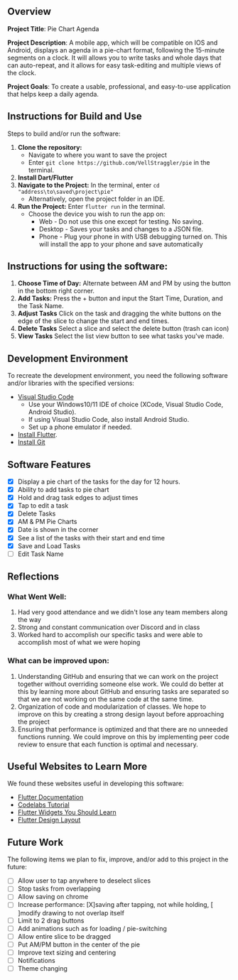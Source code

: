 ## Overview

**Project Title**:
Pie Chart Agenda

**Project Description**:
A mobile app, which will be compatible on IOS and Android, displays an agenda in a pie-chart format, following the 15-minute segments on a clock. It will allows you to write tasks and whole days that can auto-repeat, and it allows for easy task-editing and multiple views of the clock.

**Project Goals**:
To create a usable, professional, and easy-to-use application that helps keep a daily agenda.

## Instructions for Build and Use

Steps to build and/or run the software:

1. **Clone the repository:** 
    - Navigate to where you want to save the project
    - Enter `git clone https://github.com/VellStraggler/pie` in the terminal.
2. **Install Dart/Flutter**
3. **Navigate to the Project:** In the terminal, enter `cd "address\to\saved\project\pie"`
    - Alternatively, open the project folder in an IDE.
4. **Run the Project:** Enter `flutter run` in the terminal.
    - Choose the device you wish to run the app on:
        * Web - Do not use this one except for testing. No saving.
        * Desktop - Saves your tasks and changes to a JSON file. 
        * Phone - Plug your phone in with USB debugging turned on. This will install the app to your phone and save automatically

## Instructions for using the software:

1. **Choose Time of Day:** Alternate between AM and PM by using the button in the bottom right corner.
2. **Add Tasks:** Press the + button and input the Start Time, Duration, and the Task Name.
3. **Adjust Tasks** Click on the task and dragging the white buttons on the edge of the slice to change the start and end times.
4. **Delete Tasks** Select a slice and select the delete button (trash can icon)
5. **View Tasks** Select the list view button to see what tasks you've made.

## Development Environment 
To recreate the development environment, you need the following software and/or libraries with the specified versions:

* [Visual Studio Code](https://code.visualstudio.com/Download)
    * Use your Windows10/11 IDE of choice (XCode, Visual Studio Code, Android Studio).
    * If using Visual Studio Code, also install Android Studio.
    * Set up a phone emulator if needed.
* [Install Flutter](https://docs.flutter.dev/get-started/install).
* [Install Git](https://git-scm.com/downloads)

## Software Features
* [x] Display a pie chart of the tasks for the day for 12 hours.
* [x] Ability to add tasks to pie chart
* [x] Hold and drag task edges to adjust times
* [x] Tap to edit a task
* [x] Delete Tasks
* [x] AM & PM Pie Charts
* [x] Date is shown in the corner
* [x] See a list of the tasks with their start and end time
* [X] Save and Load Tasks
* [ ] Edit Task Name

## Reflections
### What Went Well:
1.  Had very good attendance and we didn't lose any team members along the way
2.  Strong and constant communication over Discord and in class
3.  Worked hard to accomplish our specific tasks and were able to accomplish most of what we were hoping
### What can be improved upon:
1. Understanding GitHub and ensuring that we can work on the project together without overriding someone else work. We could do better at this by learning more about GitHub and ensuring tasks are separated so that we are not working on the same code at the same time.
2. Organization of code and modularization of classes. We hope to improve on this by creating a strong design layout before approaching the project
3. Ensuring that performance is optimized and that there are no unneeded functions running. We could improve on this by implementing peer code review to ensure that each function is optimal and necessary.

## Useful Websites to Learn More

We found these websites useful in developing this software:
* [Flutter Documentation](https://api.flutter.dev/index.html)
* [Codelabs Tutorial](https://codelabs.developers.google.com/codelabs/flutter-codelab-first#0)
* [Flutter Widgets You Should Learn](https://www.youtube.com/watch?v=YXvIxmmUoHU)
* [Flutter Design Layout](https://docs.flutter.dev/ui/layout/tutorial)

## Future Work

The following items we plan to fix, improve, and/or add to this project in the future:

* [ ] Allow user to tap anywhere to deselect slices
* [ ] Stop tasks from overlapping
* [ ] Allow saving on chrome
* [ ] Increase performance: [X]saving after tapping, not while holding, [ ]modify drawing to not overlap itself
* [ ] Limit to 2 drag buttons
* [ ] Add animations such as for loading / pie-switching
* [ ] Allow entire slice to be dragged
* [ ] Put AM/PM button in the center of the pie
* [ ] Improve text sizing and centering
* [ ] Notifications
* [ ] Theme changing
